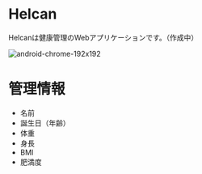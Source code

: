 # Helcan

Helcanは健康管理のWebアプリケーションです。（作成中）

![android-chrome-192x192](https://user-images.githubusercontent.com/7373564/160620973-73adc007-2ca3-4b92-8d06-a0736764f7e7.png)



# 管理情報

- 名前
- 誕生日（年齢）
- 体重
- 身長
- BMI
- 肥満度




